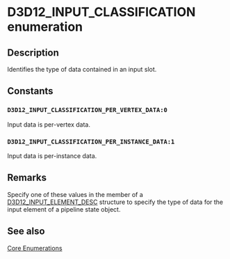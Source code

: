 # D3D12_INPUT_CLASSIFICATION enumeration

## Description

Identifies the type of data contained in an input slot.

## Constants

### `D3D12_INPUT_CLASSIFICATION_PER_VERTEX_DATA:0`

Input data is per-vertex data.

### `D3D12_INPUT_CLASSIFICATION_PER_INSTANCE_DATA:1`

Input data is per-instance data.

## Remarks

Specify one of these values in the member of a [D3D12_INPUT_ELEMENT_DESC](https://learn.microsoft.com/windows/desktop/api/d3d12/ns-d3d12-d3d12_input_element_desc) structure to specify the type of data for the input element of a pipeline state object.

## See also

[Core Enumerations](https://learn.microsoft.com/windows/desktop/direct3d12/direct3d-12-enumerations)